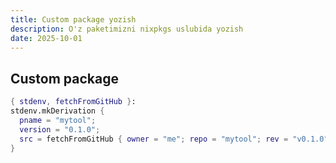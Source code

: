 ```yaml
---
title: Custom package yozish
description: O'z paketimizni nixpkgs uslubida yozish
date: 2025-10-01
---
```


## Custom package

<div class="my-md-content">

```nix
{ stdenv, fetchFromGitHub }:
stdenv.mkDerivation {
  pname = "mytool";
  version = "0.1.0";
  src = fetchFromGitHub { owner = "me"; repo = "mytool"; rev = "v0.1.0"; sha256 = "sha256-..."; };
}
```

</div>


